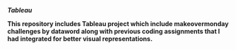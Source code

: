 ***Tableau***

**This repository includes Tableau project which include makeovermonday challenges by dataword along with previous coding assignments that I had integrated for better visual representations.**
